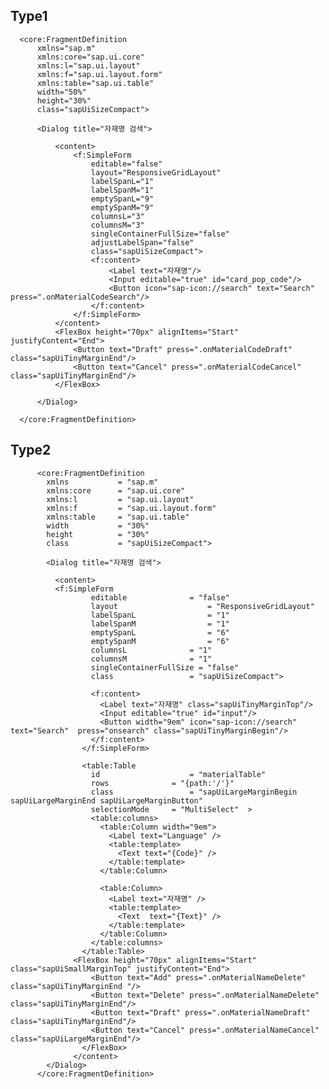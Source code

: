 ## Type1


      <core:FragmentDefinition
          xmlns="sap.m"
          xmlns:core="sap.ui.core"
          xmlns:l="sap.ui.layout"
          xmlns:f="sap.ui.layout.form"
          xmlns:table="sap.ui.table"
          width="50%"
          height="30%"
          class="sapUiSizeCompact">

          <Dialog title="자재명 검색">

              <content>
                  <f:SimpleForm
                      editable="false"
                      layout="ResponsiveGridLayout"
                      labelSpanL="1"
                      labelSpanM="1"
                      emptySpanL="9"
                      emptySpanM="9"
                      columnsL="3"
                      columnsM="3"
                      singleContainerFullSize="false"
                      adjustLabelSpan="false"
                      class="sapUiSizeCompact">
                      <f:content>
                          <Label text="자재명"/>
                          <Input editable="true" id="card_pop_code"/>
                          <Button icon="sap-icon://search" text="Search" press=".onMaterialCodeSearch"/>
                      </f:content>
                  </f:SimpleForm>
              </content>
              <FlexBox height="70px" alignItems="Start" justifyContent="End">
                  <Button text="Draft" press=".onMaterialCodeDraft" class="sapUiTinyMarginEnd"/>
                  <Button text="Cancel" press=".onMaterialCodeCancel" class="sapUiTinyMarginEnd"/>
              </FlexBox>

          </Dialog>

      </core:FragmentDefinition>
      

## Type2


          <core:FragmentDefinition
            xmlns			= "sap.m"
            xmlns:core		= "sap.ui.core"
            xmlns:l			= "sap.ui.layout"
            xmlns:f			= "sap.ui.layout.form"
            xmlns:table		= "sap.ui.table"
            width 			= "30%"
            height			= "30%"
            class			= "sapUiSizeCompact">

            <Dialog title="자재명 검색">

              <content>
              <f:SimpleForm
                      editable				= "false"
                      layout					= "ResponsiveGridLayout"
                      labelSpanL				= "1"
                      labelSpanM				= "1"
                      emptySpanL				= "6"
                      emptySpanM				= "6"
                      columnsL				= "1"
                      columnsM				= "1"
                      singleContainerFullSize = "false"
                      class					= "sapUiSizeCompact">

                      <f:content>
                        <Label text="자재명" class="sapUiTinyMarginTop"/>
                        <Input editable="true" id="input"/>
                        <Button width="9em" icon="sap-icon://search" text="Search"  press="onsearch" class="sapUiTinyMarginBegin"/>							
                      </f:content>
                    </f:SimpleForm>

                    <table:Table 
                      id					= "materialTable" 
                      rows				= "{path:'/'}" 
                      class 				= "sapUiLargeMarginBegin sapUiLargeMarginEnd sapUiLargeMarginButton" 
                      selectionMode		= "MultiSelect"  >
                      <table:columns>
                        <table:Column width="9em">
                          <Label text="Language" />
                          <table:template>
                            <Text text="{Code}" />
                          </table:template>
                        </table:Column>

                        <table:Column>
                          <Label text="자재명" />
                          <table:template>
                            <Text  text="{Text}" />
                          </table:template>
                        </table:Column>
                      </table:columns>
                    </table:Table>	
                  <FlexBox height="70px" alignItems="Start" class="sapUiSmallMarginTop" justifyContent="End">
                      <Button text="Add" press=".onMaterialNameDelete" class="sapUiTinyMarginEnd "/>
                      <Button text="Delete" press=".onMaterialNameDelete" class="sapUiTinyMarginEnd"/>
                      <Button text="Draft" press=".onMaterialNameDraft" class="sapUiTinyMarginEnd"/>
                      <Button text="Cancel" press=".onMaterialNameCancel" class="sapUiLargeMarginEnd"/>
                    </FlexBox>
                  </content>
            </Dialog>
          </core:FragmentDefinition>
